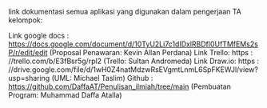 link dokumentasi semua aplikasi yang digunakan dalam pengerjaan TA kelompok: 

Link google docs    : https://docs.google.com/document/d/10TyU2Li7c1dIDxlRBDfl0UfTMfEMs2sP/r/edit/edit (Proposal Penawaran: Kevin Allan Perdana)
Link Trello: https  : //trello.com/b/E3fBsr5g/rpl2 (Trello: Sultan Andromeda)
Link Draw.io: https : //drive.google.com/file/d/1wH0Z4natMdzwRsEVgmtLnmL6SpFKEWJl/view?usp=sharing (UML: Michael Taslim)
Github              : https://github.com/DaffaAT/Penulisan_ilmiah/tree/main (Pembuatan Program: Muhammad Daffa Atalla)
